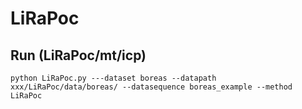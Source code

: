 # LiRaPoc
## Run (LiRaPoc/mt/icp)
```
python LiRaPoc.py ---dataset boreas --datapath xxx/LiRaPoc/data/boreas/ --datasequence boreas_example --method LiRaPoc
```

